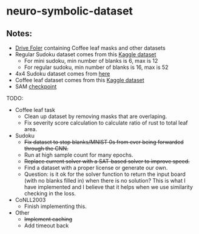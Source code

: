 # neuro-symbolic-dataset

## Notes:
- [Drive Foler](https://drive.google.com/drive/folders/1e_Gm-ZNdAPsc64K1c5cQadUU7oaZqtOw?usp=sharing) containing Coffee leaf masks and other datasets
- Regular Sudoku dataset comes from this [Kaggle dataset](https://www.kaggle.com/datasets/bryanpark/sudoku?resource=download)
  * For mini sudoku, min number of blanks is 6, max is 12
  * For regular sudoku, min number of blanks is 16, max is 52
- 4x4 Sudoku dataset comes from [here](https://github.com/Black-Phoenix/4x4-Sudoku-Dataset)
- Coffee leaf dataset comes from this [Kaggle dataset](https://www.kaggle.com/datasets/alvarole/coffee-leaves-disease)
- SAM [checkpoint](https://dl.fbaipublicfiles.com/segment_anything/sam_vit_h_4b8939.pth)

TODO:
- Coffee leaf task
  * Clean up dataset by removing masks that are overlaping.
  * Fix severity score calculation to calculate ratio of rust to total leaf area.
- Sudoku
  * ~~Fix dataset to stop blanks/MNIST 0s from ever being forwarded through the CNN.~~
  * Run at high sample count for many epochs.
  * ~~Replace current solver with a SAT-based solver to improve speed.~~
  * Find a dataset with a proper license or generate our own.
  * Question: is it ok for the solver function to return the input board (with no blanks filled in) when there is no solution? This is what I have implemented and I believe that it helps when we use similarity checking in the loss.
- CoNLL2003
  * Finish implementing this.
- Other
  * ~~Implement caching~~
  * Add timeout back
